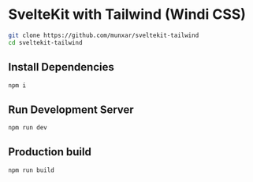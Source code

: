 # SvelteKit with Tailwind (Windi CSS)
```bash
git clone https://github.com/munxar/sveltekit-tailwind
cd sveltekit-tailwind
```
## Install Dependencies
```bash
npm i
```

## Run Development Server
```bash
npm run dev
```

## Production build
```bash
npm run build
```

